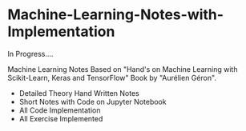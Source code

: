 # Machine-Learning-Notes-with-Implementation

<p>
In Progress....
</p>

Machine Learning Notes Based on "Hand's on Machine Learning with Scikit-Learn, Keras and TensorFlow" Book by "Aurélien Géron".

- Detailed Theory Hand Written Notes
- Short Notes with Code on Jupyter Notebook
- All Code Implementation
- All Exercise Implemented


